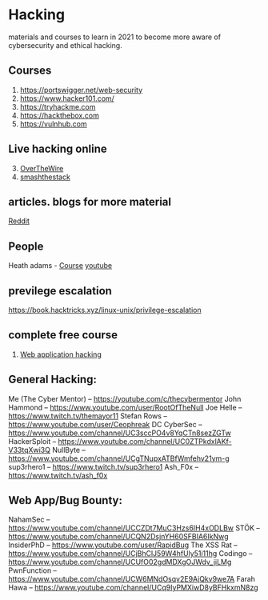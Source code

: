 # Hacking
materials and courses to learn in 2021 to become more aware of cybersecurity and ethical hacking.


## Courses

1. https://portswigger.net/web-security
2. https://www.hacker101.com/
3. https://tryhackme.com
4. https://hackthebox.com
5. https://vulnhub.com


## Live hacking online
3. [OverTheWire](https://overthewire.org/wargames/)
4. [smashthestack](http://smashthestack.org/wargames.html)



## articles. blogs for more material
[Reddit](https://www.reddit.com/r/HowToHack/comments/kmwq6u/so_you_want_to_be_a_hacker_2021_edition/)



## People

 Heath adams -  [Course](https://academy.tcm-sec.com/p/practical-ethical-hacking-the-complete-course) [youtube](https://www.youtube.com/channel/UC0ArlFuFYMpEewyRBzdLHiw)
 

## previlege escalation
https://book.hacktricks.xyz/linux-unix/privilege-escalation

 
## complete free course 

1. [Web application hacking](https://www.youtube.com/watch?v=24fHLWXGS-M)


## General Hacking:

Me (The Cyber Mentor) – https://youtube.com/c/thecybermentor
John Hammond – https://www.youtube.com/user/RootOfTheNull
Joe Helle – https://www.twitch.tv/themayor11
Stefan Rows – https://www.youtube.com/user/Ceophreak
DC CyberSec – https://www.youtube.com/channel/UC3sccPO4v8YqCTn8sezZGTw
HackerSploit – https://www.youtube.com/channel/UC0ZTPkdxlAKf-V33tqXwi3Q
NullByte – https://www.youtube.com/channel/UCgTNupxATBfWmfehv21ym-g
sup3rhero1 – https://www.twitch.tv/sup3rhero1
Ash_F0x – https://www.twitch.tv/ash_f0x

## Web App/Bug Bounty:

NahamSec – https://www.youtube.com/channel/UCCZDt7MuC3Hzs6IH4xODLBw
STÖK – https://www.youtube.com/channel/UCQN2DsjnYH60SFBIA6IkNwg
InsiderPhD – https://www.youtube.com/user/RapidBug
The XSS Rat – https://www.youtube.com/channel/UCjBhClJ59W4hfUly51i11hg
Codingo – https://www.youtube.com/channel/UCUfO02gdMDXgOJWdv_jiLMg
PwnFunction – https://www.youtube.com/channel/UCW6MNdOsqv2E9AjQkv9we7A
Farah Hawa – https://www.youtube.com/channel/UCq9IyPMXiwD8yBFHkxmN8zg
